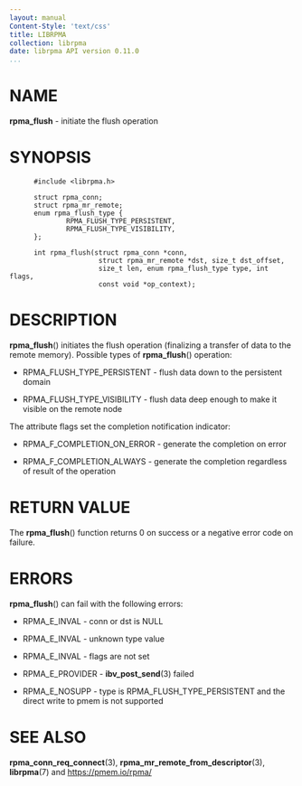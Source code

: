 ```yaml
---
layout: manual
Content-Style: 'text/css'
title: LIBRPMA
collection: librpma
date: librpma API version 0.11.0
...
```


[comment]: <> (SPDX-License-Identifier: BSD-3-Clause)
[comment]: <> (Copyright 2020-2022, Intel Corporation)

NAME
====

**rpma\_flush** - initiate the flush operation

SYNOPSIS
========

          #include <librpma.h>

          struct rpma_conn;
          struct rpma_mr_remote;
          enum rpma_flush_type {
                  RPMA_FLUSH_TYPE_PERSISTENT,
                  RPMA_FLUSH_TYPE_VISIBILITY,
          };

          int rpma_flush(struct rpma_conn *conn,
                          struct rpma_mr_remote *dst, size_t dst_offset,
                          size_t len, enum rpma_flush_type type, int flags,
                          const void *op_context);

DESCRIPTION
===========

**rpma\_flush**() initiates the flush operation (finalizing a transfer
of data to the remote memory). Possible types of **rpma\_flush**()
operation:

-   RPMA\_FLUSH\_TYPE\_PERSISTENT - flush data down to the persistent
    domain

-   RPMA\_FLUSH\_TYPE\_VISIBILITY - flush data deep enough to make it
    visible on the remote node

The attribute flags set the completion notification indicator:

-   RPMA\_F\_COMPLETION\_ON\_ERROR - generate the completion on error

-   RPMA\_F\_COMPLETION\_ALWAYS - generate the completion regardless of
    result of the operation

RETURN VALUE
============

The **rpma\_flush**() function returns 0 on success or a negative error
code on failure.

ERRORS
======

**rpma\_flush**() can fail with the following errors:

-   RPMA\_E\_INVAL - conn or dst is NULL

-   RPMA\_E\_INVAL - unknown type value

-   RPMA\_E\_INVAL - flags are not set

-   RPMA\_E\_PROVIDER - **ibv\_post\_send**(3) failed

-   RPMA\_E\_NOSUPP - type is RPMA\_FLUSH\_TYPE\_PERSISTENT and the
    direct write to pmem is not supported

SEE ALSO
========

**rpma\_conn\_req\_connect**(3),
**rpma\_mr\_remote\_from\_descriptor**(3), **librpma**(7) and
https://pmem.io/rpma/
